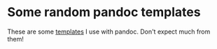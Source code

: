 # Some random pandoc templates

These are some [templates][tmp] I use with pandoc. Don't expect much from them!

[tmp]: http://johnmacfarlane.net/pandoc/README.html#templates




